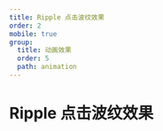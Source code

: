 ```yaml
---
title: Ripple 点击波纹效果
order: 2
mobile: true
group:
  title: 动画效果
  order: 5
  path: animation
---
```


# Ripple 点击波纹效果

<code src="../demo/Ripple.tsx"></code>
<API src="../src/Ripple.tsx"></API>
